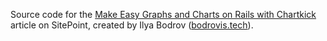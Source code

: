 Source code for the [Make Easy Graphs and Charts on Rails with Chartkick](https://www.sitepoint.com/make-easy-graphs-and-charts-on-rails-with-chartkick/) article on
SitePoint,
created by Ilya Bodrov ([bodrovis.tech](http://bodrovis.tech)).